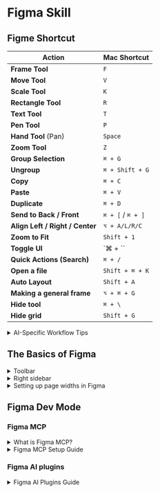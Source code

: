 # Figma Skill

## Figme Shortcut
| Action                         | Mac Shortcut          |       
|--------------------------------|------------------------|
| **Frame Tool**                 | `F`                    | 
| **Move Tool**                  | `V`                    | 
| **Scale Tool**                 | `K`                    |
| **Rectangle Tool**             | `R`                    | 
| **Text Tool**                  | `T`                    | 
| **Pen Tool**                   | `P`                    | 
| **Hand Tool** (Pan)            | `Space`                | 
| **Zoom Tool**                  | `Z`                    | 
| **Group Selection**            | `⌘ + G`                | 
| **Ungroup**                    | `⌘ + Shift + G`        | 
| **Copy**                       | `⌘ + C`                | 
| **Paste**                      | `⌘ + V`                | 
| **Duplicate**                  | `⌘ + D`                | 
| **Send to Back / Front**       | `⌘ + [` / `⌘ + ]`      | 
| **Align Left / Right / Center**| `⌥ + A/L/R/C`          | 
| **Zoom to Fit**                | `Shift + 1`            | 
| **Toggle UI**                  | `⌘ + \``               | 
| **Quick Actions (Search)**     | `⌘ + /`                | 
| **Open a file**                | `Shift + ⌘ + K`        | 
| **Auto Layout**                | `Shift + A`            | 
| **Making a general frame**     | `⌥ + ⌘ + G`            | 
| **Hide tool**                  | `⌘ + \`                | 
| **Hide grid**                  | `Shift + G`            | 

<details>
  <summary>AI-Specific Workflow Tips</summary>

| Task                        | Shortcut or Plugin Usage         |
|-----------------------------|----------------------------------|
| Launch Figma AI prompt UI   | Use plugin (e.g. **Magician**)   |
| Launch MCP context editor   | `Right-click → MCP`              |
| Quick layout generation     | Use `Cmd/Ctrl + /` to search plugins like “Diagram AI” |
| Generate UX copy            | Use AI plugins like **Jasper** or **Magician** |
| Simulate AI interactions    | Install and configure **Figma MCP** plugin |

**Pro Tip**

Use `⌘ + /` to **quick-launch plugins, layers, assets**, and AI tools in seconds!
</details>

## The Basics of Figma

<details>
  <summary>Toolbar</summary>

**Scale tool** - Using the scale tool can streamline your design process and ensure that your components maintain their visual balance as you adjust their size.

**Frames tool** - Frames are essentially containers that act as the building blocks for your layouts. They can function like artboards or components, grouping elements together.

**Section tool** - Sections are used primarily for organizing and structuring your Figma files, especially when working on large projects. They act as visual dividers or containers that group multiple frames or elements.

**Slice tool** - The slice tool in Figma lets you define specific areas of your design for export without affecting the overall layout. It’s particularly useful when you need to extract assets or parts of a design that aren’t neatly contained in a frame or group.
</details>

<details>
  <summary>Right sidebar</summary>
  

<details>
  <summary>Design</summary>
    
### Container
- **Frame** - Best for building and controlling layouts with detailed design and interaction properties.
- **Group** - Group are a geat way to combine layers into a single element. Ideal for simple, temporary organization without the need for advanced layout features.
- **Section** - Perfect for organizing your overall workspace, helping you manage and navigate large projects.

### Components
Components in Figma are reusable design elements that help you maintain consistency, speed up your workflow, and build scalable design systems. 

### Auto Layout vs. Constraints
In auto layout frames, the auto layout settings primarily manage the arrangement of elements. For items placed inside an auto layout frame, the auto layout rules will often take precedence, which might make traditional constraints less noticeable. But in static frames or nested scenarios outside of auto layout, constraints remain very useful for pinning elements to specific positions.
- Auto layout(responsive layout) - When you want to streamline the creation of responsive components and interfaces that need to adapt to varying content sizes automatically.
- Constraints - Constraints allow you to define how elements should behave when their parent frame changes size—pinning them to the top, bottom, left, right, or center. This feature is still essential for responsive design, particularly when you’re not using auto layout. When you need precise control over individual element placement, especially in static designs or when building responsive designs manually.

### Creating style(defined your style)
- Text style
- Color style
- Fill style(images background)
- Effect
- layout Grid 

### Image
- Masks on a image

###Form
</details>  

    
<details>
  <summary>Prototyping</summary>

- Flows and Starting Points
- Interravtions
- Scroll behavior
</details>  
</details>


<details>
  <summary>Setting up page widths in Figma</summary>

### Setting up page widths in Figma
- **Website (Desktop)Recommended width: 1440px**
    - **Safe content area: 1280px or 1140px** (max width for readable content)
    - **Grid system**: Use 12 columns, 1140px max width, 20–30px gutters
    - 1920px (Full HD, for large screens)
    - 1280px (Smaller laptops)
    - 1024px (Tablet landscape breakpoints)
- Web App **(Dashboard UI) Common design canvas width: 1440px or 1600px**
    - Content area: Often constrained to around 1200px–1280px 

    | Device Type       | Width Range (px) | Notes                                  |
    |-------------------|------------------|----------------------------------------|
    | Mobile (Portrait) | 320–480          | Use 375px as standard reference width  |
    | Mobile (Landscape)| 480–768          | Use 568px or 667px for wider mobiles   |
    | Tablet            | 768–1024         | Use 768px or 834px as base             |
    | Laptop            | 1024–1440        | Use 1280px or 1366px for common layouts|
    | Desktop           | 1440–1920+       | 1440px is industry standard baseline   |

- Tips for Figma Setup
    - Use "Frame" instead of "Artboard" and select a desktop preset like “**Desktop 1440**” or custom dimensions.
    - Apply a grid system (**12 column**) to align content.
    - Keep margins of **at least 16px–24px** on mobile, 60px–120px on desktop.
</details>

## Figma Dev Mode

### Figma MCP

<details>
  <summary>What is Figma MCP?</summary>

Figma MCP refers to Figma's Dev Mode MCP server, which brings Figma directly into the developer workflow to help LLMs achieve design-informed code generation Here's what it is:

### What is MCP?
MCP stands for Model Context Protocol, a standard for how applications provide context to LLMs. It's an open source standard for how AI-powered systems can connect to software applications, tools, and platforms.

### Figma's Dev Mode MCP Server
The Dev Mode MCP server allows developers to bring context from Figma into agentic coding tools like Copilot in VS Code, Cursor, Windsurf, and Claude Code. Instead of just feeding screenshots to AI tools, this server provides structured design data directly from Figma's API.

### Key Benefits:

- **Design-to-Code Workflows**: Whether it's creating new atomic components with the proper variables and stylings or building out multi-layer application flows, the server provides a more efficient and accurate design-to-code workflow.
- **Better Context**: By providing references to specific variables, components, and styles, the Dev Mode MCP server can make generated code more precise, efficient, and reduce LLM token usage.
- **Direct API Access**: Instead of AI tools guessing from screenshots, they get actual design data including components, styles, and layout information

### Current Status
The Dev Mode MCP Server is currently in open beta Guide to the Dev Mode MCP Server – Figma Learn - Help Center and works with various AI coding tools. You can only use the Dev Mode MCP server from the Figma desktop app.

This represents a significant improvement over traditional design handoff processes, allowing AI coding assistants to understand design intent more accurately by accessing structured design data rather than just visual information.RetryClaude can make mistakes. Please double-check cited sources.
</details>


<details>
  <summary>Figma MCP Setup Guide</summary>
> **Note**: The Figma Dev Mode MCP Server is currently in **open beta**. Some functions and settings may not yet be available, and you may experience bugs or performance issues during the beta period.

## What is Figma MCP?

Figma MCP (Model Context Protocol) is a server that brings Figma directly into your developer workflow, enabling AI coding tools to access structured design data for more accurate design-to-code generation. Instead of relying on screenshots, AI tools can now access components, variables, styles, and layout information directly from Figma's API.

## Prerequisites

### Required
- **Figma Account**: Professional, Organization, or Enterprise plan with Dev or Full seat
- **Figma Desktop App**: MCP server only works with the desktop app (not web version)
- **Compatible AI Coding Tool**: VS Code with GitHub Copilot, Cursor, Windsurf, or Claude Code
- **Figma API Token**: Personal access token with read permissions

### System Requirements
- Node.js and npm installed
- Compatible operating system (Windows, macOS, or Linux)

## Step 1: Install Figma Desktop App

1. Visit [Figma's official website](https://www.figma.com)
2. Download the desktop app for your operating system
3. Install and log in with your Figma credentials

## Step 2: Generate Figma API Access Token

1. **Open Figma Account Settings**:
   - Click your profile icon in Figma
   - Select "Settings" from the dropdown

2. **Navigate to Security Tab**:
   - Go to the "Security" section in settings

3. **Create Personal Access Token**:
   - Click "Create new personal access token"
   - Name your token (e.g., "Figma_MCP")
   - Click "Create"

4. **Save Your Token**:
   - **Important**: Copy the token immediately - Figma only shows it once
   - Store it securely (password manager recommended)
   - Never hardcode the token in your codebase

## Step 3: Choose Your Setup Method

### Option A: Official Figma Dev Mode MCP Server (Recommended)

The official server is built into Figma's desktop app and requires no additional installation.

**Supported Tools:**
- VS Code with GitHub Copilot
- Cursor
- Windsurf
- Claude Code

### Option B: Community MCP Servers

Several community-built servers are available for different use cases:

#### Quick NPM Installation
```bash
# Run directly without installation
npx figma-developer-mcp --figma-api-key=YOUR_API_KEY

# Alternative package managers
pnpx figma-developer-mcp --figma-api-key=YOUR_API_KEY
yarn dlx figma-developer-mcp --figma-api-key=YOUR_API_KEY
bunx figma-developer-mcp --figma-api-key=YOUR_API_KEY
```

## Step 4: Configure Your AI Coding Tool

### VS Code Setup

1. **Prerequisites**: Ensure GitHub Copilot is enabled on your account
2. **Enable MCP**: The official Figma MCP server should automatically appear in VS Code
3. **Verify Installation**: Look for available tools in your VS Code interface
4. **Restart if needed**: Restart both Figma desktop app and VS Code if tools don't appear

### Cursor Setup

1. **Open Settings**: Go to Cursor → Settings → Cursor Settings
2. **Navigate to MCP**: Click on the "MCP" tab
3. **Add Server**: Click "+ Add new global MCP server"
4. **Configure**: Add the Figma MCP server configuration
5. **Restart**: Restart Cursor to apply changes

**Configuration Example:**
```json
{
  "mcpServers": {
    "Figma MCP": {
      "command": "npx",
      "args": ["-y", "figma-developer-mcp", "--figma-api-key=YOUR_API_KEY", "--stdio"]
    }
  }
}
```

### Windsurf Setup

1. **Open Settings**: Windsurf → Settings → Windsurf Settings (or ⌘ ,)
2. **Plugin Store**: Navigate to Cascade settings → Open plugin store
3. **Install Plugin**: Search for "Figma" and install the plugin
4. **Verify**: Open Cascade - you should see the Figma MCP server and tools

**Note**: For Windsurf, change the `url` property to `serverUrl` in configuration files.

### Claude Code Setup

1. **Desktop Settings**: Open Claude menu → Settings (not in-app settings)
2. **Developer Section**: Click "Developer" → "Edit Config"
3. **Edit Config**: Open `claude_desktop_config.json` and add configuration
4. **Restart**: Restart Claude desktop app
5. **Verify**: Look for hammer icon in bottom right of input box

**Configuration Example:**
```json
{
  "mcpServers": {
    "figma-mcp": {
      "command": "npx",
      "args": ["figma-mcp"],
      "env": {
        "FIGMA_API_KEY": "YOUR_API_KEY"
      }
    }
  }
}
```

## Step 5: Test Your Setup

1. **Copy Figma URL**: In Figma, copy the link to a frame or layer
2. **Prompt Your AI Tool**: Ask it to implement the design at the copied URL
3. **Verify Context**: The AI should access structured design data, not just visual information

**Example Prompt:**
```
"Help me implement the design at this Figma URL: [paste your Figma link here]"
```

## Best Practices for Better Results

### Design Preparation
- **Use Components**: Create components for reusable elements (buttons, cards, inputs)
- **Link to Code**: Use Code Connect to link components to your codebase
- **Test Responsiveness**: Resize frames to ensure expected behavior
- **Add Annotations**: Use dev resources to convey design intent

### Effective Prompting
- **Be Specific**: Align results with your framework or styling system
- **Target Paths**: Specify where to add code (e.g., `src/components/ui`)
- **Layout Systems**: Specify preferred layout approach (grid, flexbox, absolute)
- **Modify vs Create**: Ask to modify existing files instead of creating new ones

**Good Prompt Example:**
```
"Implement this Figma design using React and Tailwind CSS, add it to src/components/ui, and use flexbox for layout"
```

### Context Optimization
- **Provide Design Context**: The more structured data available, the better
- **Use Design Systems**: Maintain consistency with established patterns
- **Configure Settings**: Adjust MCP server settings based on your needs

## Troubleshooting

### Common Issues

**MCP Server Not Appearing:**
- Restart Figma desktop app and your coding tool
- Verify API token is correct and has proper permissions
- Check that you're using the desktop app, not web version

**Poor Code Generation:**
- Ensure components are properly structured in Figma
- Add clear annotations for complex interactions
- Use specific prompts with framework details

**Token Issues:**
- Generate a new token if the current one isn't working
- Verify token has read permissions
- Store token securely and avoid hardcoding

### Getting Help

- **Official Documentation**: Check Figma's Help Center for latest updates
- **Community Support**: Join Figma community forums
- **Beta Feedback**: Use Figma's feedback form for beta-specific issues

## Security Notes

- **Token Safety**: Never commit API tokens to version control
- **Revoke Compromised Tokens**: Immediately revoke and regenerate if token is compromised
- **Environment Variables**: Use environment variables for token storage
- **Team Access**: Configure appropriate permissions for team usage

## Current Limitations

- **Beta Status**: Features may be incomplete or unstable
- **Desktop Only**: Web version of Figma not supported
- **Component Issues**: Some community servers have trouble with Figma components vs plain frames
- **Responsive Design**: Mobile responsiveness may not be perfectly implemented
- **Non-Deterministic**: AI interpretation can vary between generations

## What's Next?

The Figma MCP ecosystem is rapidly evolving. Stay updated with:
- Official Figma announcements
- Community-developed servers and plugins
- Integration improvements with AI coding tools
- Enhanced design-to-code workflows

---

**Last Updated**: June 2025  
**Status**: Open Beta  
**Official Documentation**: [Figma Help Center](https://help.figma.com/hc/en-us/articles/32132100833559-Guide-to-the-Dev-Mode-MCP-Server)
</details>

### Figma AI plugins

<details>
  <summary>Figma AI Plugins Guide</summary>

## What are Figma AI Plugins?

Figma provides a set of AI plugins that can be used to generate content and design elements. These plugins are available in the Figma Community. AI plugins harness artificial intelligence and machine learning to automate repetitive design tasks, generate content, enhance creativity, and streamline workflows within Figma.

From automating repetitive tasks to generating complex design elements, these tools are designed to help you work smarter, not harder.

## Key Benefits of Figma AI Plugins

- **Automation**: Reduce time spent on repetitive tasks like layer naming, content generation, and asset creation
- **Enhanced Creativity**: Generate unique design elements, color palettes, and visual assets with AI assistance
- **Improved Workflows**: Streamline design-to-code processes and team collaboration
- **Content Generation**: Create realistic text, images, and mockups without external resources
- **Accessibility**: Improve design accessibility with automated checks and suggestions

## Categories of Figma AI Plugins

### 1. Design Generation & Automation

#### **Banani** - AI Design Copilot
Banani is a design copilot for Figma. It can generate app UI designs from a simple text description with AI. You can use those mockups as a solid starting point and save tone of time.

**Features:**
- Generate complete UI designs from text descriptions
- Mix components and themes from different apps
- Create app mockups in minutes
- Support for multiple design patterns

#### **Musho** - AI Website Generator
</details>